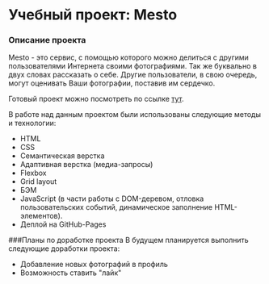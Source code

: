 # Учебный проект: Mesto

### Описание проекта
Mesto - это сервис, с помощью которого можно делиться с другими пользователями Интернета своими фотографиями. Так же буквально в двух словах рассказать о себе. Другие пользователи, в свою очередь, могут оценивать Ваши фотографии, поставив им сердечко.

Готовый проект можно посмотреть по ссылке [тут](https://marinicheva.github.io/mesto/).

В работе над данным проектом были использованы следующие методы и технологии:
* HTML
* CSS
* Семантическая верстка
* Адаптивная верстка (медиа-запросы)
* Flexbox
* Grid layout
* БЭМ
* JavaScript (в части работы с DOM-деревом, отловка пользовательских событий, динамическое заполнение HTML-элементов).
* Деплой на GitHub-Pages

###Планы по доработке проекта
В будущем планируется выполнить следующие доработки проекта:
* Добавление новых фотографий в профиль
* Возможность ставить "лайк"